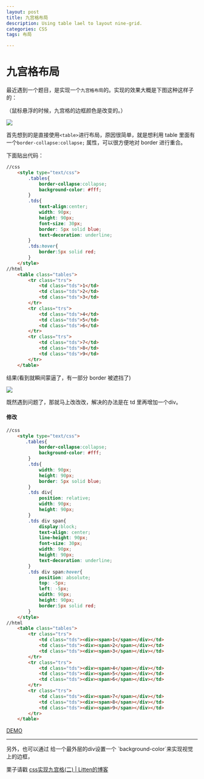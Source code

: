 ```yaml
---
layout: post
title: 九宫格布局
description: Using table lael to layout nine-grid.
categories: CSS
tags: 布局

---
```

# 九宫格布局

最近遇到一个题目，是实现一个`九宫格布局`的。实现的效果大概是下图这种这样子的：

（鼠标悬浮的时候，九宫格的边框颜色是改变的。）

![](http://oe29z351t.bkt.clouddn.com/_9TFOPOC%60@%60$4S%25KO%28B%601G2.png)

首先想到的是直接使用`<table>`进行布局，原因很简单，就是想利用 table 里面有一个`border-collapse:collapse;` 属性，可以很方便地对 border 进行重合。

下面贴出代码：

```html
//css
    <style type="text/css">     
        .tables{
            border-collapse:collapse;
            background-color: #fff;
        }
        .tds{
            text-align:center;
            width: 90px;
            height: 90px;
            font-size: 30px;
            border: 5px solid blue;
            text-decoration: underline;
        }
        .tds:hover{
            border:5px solid red;
        }
    </style>
//html
    <table class="tables">
        <tr class="trs">
            <td class="tds">1</td>
            <td class="tds">2</td>
            <td class="tds">3</td>
        </tr>
        <tr class="trs">
            <td class="tds">4</td>
            <td class="tds">5</td>
            <td class="tds">6</td>
        </tr>
        <tr class="trs">
            <td class="tds">7</td>
            <td class="tds">8</td>
            <td class="tds">9</td>
        </tr>
    </table>
```
 
结果(看到就瞬间蒙逼了，有一部分 border 被遮挡了)

![](http://oe29z351t.bkt.clouddn.com/H%601@O%25%285H01$UIUEIXD%60ZM9.png)


既然遇到问题了，那就马上改改改，解决的办法是在 td 里再增加一个div。

#### 修改
```html
//css
    <style type="text/css">     
       .tables{
            border-collapse:collapse;
            background-color: #fff;
        }
        .tds{
            width: 90px;
            height: 90px;
            border: 5px solid blue;
        }
        .tds div{
            position: relative;
            width: 90px;
            height: 90px;
        }
        .tds div span{
            display:block;
            text-align: center;
            line-height: 90px;
            font-size: 30px;
            width: 90px;
            height: 90px;
            text-decoration: underline;
        }
        .tds div span:hover{
            position: absolute;
            top: -5px;
            left: -5px;
            width: 90px;
            height: 90px;
            border:5px solid red;
        }
    </style>
//html 
    <table class="tables">
        <tr class="trs">
            <td class="tds"><div><span>1</span></div></td>
            <td class="tds"><div><span>2</span></div></td>
            <td class="tds"><div><span>3</span></div></td>
        </tr>
        <tr class="trs">
            <td class="tds"><div><span>4</span></div></td>
            <td class="tds"><div><span>5</span></div></td>
            <td class="tds"><div><span>6</span></div></td>
        </tr>
        <tr class="trs">
            <td class="tds"><div><span>7</span></div></td>
            <td class="tds"><div><span>8</span></div></td>
            <td class="tds"><div><span>9</span></div></td>
        </tr>
    </table>
```
[DEMO](https://jsfiddle.net/luoixie/gw3b90fc/)

<hr/>
另外，也可以通过 给一个最外层的div设置一个 `background-color`来实现视觉上的边框，

栗子请戳 [css实现九宫格(二) | Litten的博客](http://litten.github.io/2012/12/21/css-jiugongge2/)